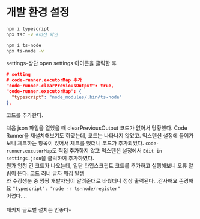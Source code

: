 # 개발 환경 설정

```bash
npm i typescript
npx tsc -v #버전 확인

npm i ts-node
npx ts-node -v
```

settings-상단 open settings 아이콘을 클릭한 후

```json
# setting
# code-runner.excutorMap 추가
"code-runner.clearPreviousOutput": true,
"code-runner.executorMap": {
  "typescript": "node_modules/.bin/ts-node"
},
```

코드를 추가한다.

처음 json 파일을 열었을 때 clearPreviousOutput 코드가 없어서 당황했다.
Code Runner을 재설치해보기도 하였는데, 코드는 나타나지 않았고.
익스텐션 설정에 들어가보니 체크하는 항목이 있어서 체크를 했더니 코드가 추가되었다.
`code-runner.excutorMap`도 직접 추가하지 않고 익스텐션 설정에서 `Edit in settings.json`을 클릭하여 추가하였다.
<br>
뭔가 엄청 긴 코드가 나오는데, 일단 타입스크립트 코드를 추가하고 실행해보니 오류 알림이 뜬다.
코드 러너 글자 깨짐 발생
<br>
와 수강생분 중 짱짱 개발자님이 알려준대로 바꿨더니 정상 출력된다...감사해요 존경해요
`"typescript": "node -r ts-node/register"`
<br>
어렵다....
<br>
<br>
패키지 글로벌 설치는 안좋다-

```bash

```
